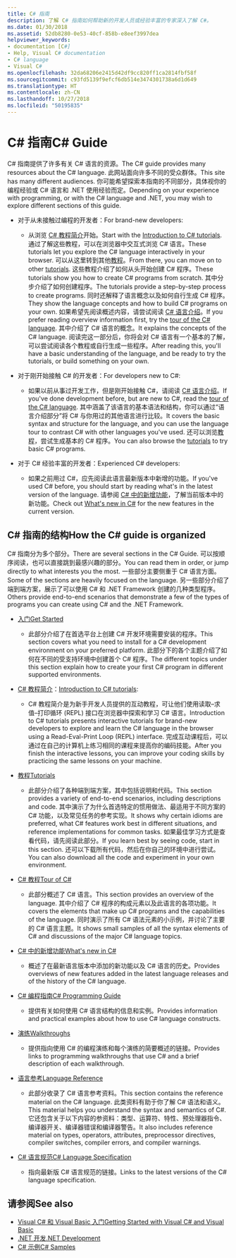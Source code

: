 ```yaml
---
title: C# 指南
description: 了解 C# 指南如何帮助新的开发人员或经验丰富的专家深入了解 C#。
ms.date: 01/30/2018
ms.assetid: 52db8280-0e53-40cf-858b-e8eef3997dea
helpviewer_keywords:
- documentation [C#]
- Help, Visual C# documentation
- C# language
- Visual C#
ms.openlocfilehash: 32da68206e2415d42df9cc820ff1ca2814fbf58f
ms.sourcegitcommit: c93fd5139f9efcf6db514e3474301738a6d1d649
ms.translationtype: HT
ms.contentlocale: zh-CN
ms.lasthandoff: 10/27/2018
ms.locfileid: "50195835"
---
```

# <a name="c-guide"></a><span data-ttu-id="ec11f-103">C# 指南</span><span class="sxs-lookup"><span data-stu-id="ec11f-103">C# Guide</span></span>

<span data-ttu-id="ec11f-104">C# 指南提供了许多有关 C# 语言的资源。</span><span class="sxs-lookup"><span data-stu-id="ec11f-104">The C# guide provides many resources about the C# language.</span></span> <span data-ttu-id="ec11f-105">此网站面向许多不同的受众群体。</span><span class="sxs-lookup"><span data-stu-id="ec11f-105">This site has many different audiences.</span></span> <span data-ttu-id="ec11f-106">你可能希望探索本指南的不同部分，具体视你的编程经验或 C# 语言和 .NET 使用经验而定。</span><span class="sxs-lookup"><span data-stu-id="ec11f-106">Depending on your experience with programming, or with the C# language and .NET, you may wish to explore different sections of this guide.</span></span>

* <span data-ttu-id="ec11f-107">对于从未接触过编程的开发者：</span><span class="sxs-lookup"><span data-stu-id="ec11f-107">For brand-new developers:</span></span>
  * <span data-ttu-id="ec11f-108">从浏览 [C# 教程简介](tutorials/intro-to-csharp/index.md)开始。</span><span class="sxs-lookup"><span data-stu-id="ec11f-108">Start with the [Introduction to C# tutorials](tutorials/intro-to-csharp/index.md).</span></span> <span data-ttu-id="ec11f-109">通过了解这些教程，可以在浏览器中交互式浏览 C# 语言。</span><span class="sxs-lookup"><span data-stu-id="ec11f-109">These tutorials let you explore the C# language interactively in your browser.</span></span> <span data-ttu-id="ec11f-110">可以从这里转到其他[教程](tutorials/index.md)。</span><span class="sxs-lookup"><span data-stu-id="ec11f-110">From there, you can move on to other [tutorials](tutorials/index.md).</span></span> <span data-ttu-id="ec11f-111">这些教程介绍了如何从头开始创建 C# 程序。</span><span class="sxs-lookup"><span data-stu-id="ec11f-111">These tutorials show you how to create C# programs from scratch.</span></span> <span data-ttu-id="ec11f-112">其中分步介绍了如何创建程序。</span><span class="sxs-lookup"><span data-stu-id="ec11f-112">The tutorials provide a step-by-step process to create programs.</span></span> <span data-ttu-id="ec11f-113">同时还解释了语言概念以及如何自行生成 C# 程序。</span><span class="sxs-lookup"><span data-stu-id="ec11f-113">They show the language concepts and how to build C# programs on your own.</span></span> <span data-ttu-id="ec11f-114">如果希望先阅读概述内容，请尝试阅读 [C# 语言介绍](tour-of-csharp/index.md)。</span><span class="sxs-lookup"><span data-stu-id="ec11f-114">If you prefer reading overview information first, try the [tour of the C# language](tour-of-csharp/index.md).</span></span> <span data-ttu-id="ec11f-115">其中介绍了 C# 语言的概念。</span><span class="sxs-lookup"><span data-stu-id="ec11f-115">It explains the concepts of the C# language.</span></span> <span data-ttu-id="ec11f-116">阅读完这一部分后，你将会对 C# 语言有一个基本的了解，可以尝试阅读各个教程或自行生成一些程序。</span><span class="sxs-lookup"><span data-stu-id="ec11f-116">After reading this, you'll have a basic understanding of the language, and be ready to try the tutorials, or build something on your own.</span></span>

* <span data-ttu-id="ec11f-117">对于刚开始接触 C# 的开发者：</span><span class="sxs-lookup"><span data-stu-id="ec11f-117">For developers new to C#:</span></span>
  * <span data-ttu-id="ec11f-118">如果以前从事过开发工作，但是刚开始接触 C#，请阅读 [C# 语言介绍](tour-of-csharp/index.md)。</span><span class="sxs-lookup"><span data-stu-id="ec11f-118">If you've done development before, but are new to C#, read the [tour of the C# language](tour-of-csharp/index.md).</span></span> <span data-ttu-id="ec11f-119">其中涵盖了该语言的基本语法和结构，你可以通过“语言介绍部分”将 C# 与你用过的其他语言进行比较。</span><span class="sxs-lookup"><span data-stu-id="ec11f-119">It covers the basic syntax and structure for the language, and you can use the language tour to contrast C# with other languages you've used.</span></span> <span data-ttu-id="ec11f-120">还可以浏览[教程](tutorials/index.md)，尝试生成基本的 C# 程序。</span><span class="sxs-lookup"><span data-stu-id="ec11f-120">You can also browse the [tutorials](tutorials/index.md) to try basic C# programs.</span></span>

* <span data-ttu-id="ec11f-121">对于 C# 经验丰富的开发者：</span><span class="sxs-lookup"><span data-stu-id="ec11f-121">Experienced C# developers:</span></span>
  * <span data-ttu-id="ec11f-122">如果之前用过 C#，应先阅读此语言最新版本中新增的功能。</span><span class="sxs-lookup"><span data-stu-id="ec11f-122">If you've used C# before, you should start by reading what's in the latest version of the language.</span></span> <span data-ttu-id="ec11f-123">请参阅 [C# 中的新增功能](whats-new/index.md)，了解当前版本中的新功能。</span><span class="sxs-lookup"><span data-stu-id="ec11f-123">Check out [What's new in C#](whats-new/index.md) for the new features in the current version.</span></span>

## <a name="how-the-c-guide-is-organized"></a><span data-ttu-id="ec11f-124">C# 指南的结构</span><span class="sxs-lookup"><span data-stu-id="ec11f-124">How the C# guide is organized</span></span>

<span data-ttu-id="ec11f-125">C# 指南分为多个部分。</span><span class="sxs-lookup"><span data-stu-id="ec11f-125">There are several sections in the C# Guide.</span></span> <span data-ttu-id="ec11f-126">可以按顺序阅读，也可以直接跳到最感兴趣的部分。</span><span class="sxs-lookup"><span data-stu-id="ec11f-126">You can read them in order, or jump directly to what interests you the most.</span></span> <span data-ttu-id="ec11f-127">一些部分主要侧重于 C# 语言方面。</span><span class="sxs-lookup"><span data-stu-id="ec11f-127">Some of the sections are heavily focused on the language.</span></span> <span data-ttu-id="ec11f-128">另一些部分介绍了端到端方案，展示了可以使用 C# 和 .NET Framework 创建的几种类型程序。</span><span class="sxs-lookup"><span data-stu-id="ec11f-128">Others provide end-to-end scenarios that demonstrate a few of the types of programs you can create using C# and the .NET Framework.</span></span>

* [<span data-ttu-id="ec11f-129">入门</span><span class="sxs-lookup"><span data-stu-id="ec11f-129">Get Started</span></span>](getting-started/index.md)
  * <span data-ttu-id="ec11f-130">此部分介绍了在首选平台上创建 C# 开发环境需要安装的程序。</span><span class="sxs-lookup"><span data-stu-id="ec11f-130">This section covers what you need to install for a C# development environment on your preferred platform.</span></span> <span data-ttu-id="ec11f-131">此部分下的各个主题介绍了如何在不同的受支持环境中创建首个 C# 程序。</span><span class="sxs-lookup"><span data-stu-id="ec11f-131">The different topics under this section explain how to create your first C# program in different supported environments.</span></span>

* <span data-ttu-id="ec11f-132">[C# 教程简介](tutorials/intro-to-csharp/index.md)：</span><span class="sxs-lookup"><span data-stu-id="ec11f-132">[Introduction to C# tutorials](tutorials/intro-to-csharp/index.md):</span></span>
  * <span data-ttu-id="ec11f-133">C# 教程简介是为新手开发人员提供的互动教程，可让他们使用读取–求值–打印循环 (REPL) 接口在浏览器中探索和学习 C# 语言。</span><span class="sxs-lookup"><span data-stu-id="ec11f-133">Introduction to C# tutorials presents interactive tutorials for brand-new developers to explore and learn the C# language in the browser using a Read-Eval-Print Loop (REPL) interface.</span></span> <span data-ttu-id="ec11f-134">完成互动课程后，可以通过在自己的计算机上练习相同的课程来提高你的编码技能。</span><span class="sxs-lookup"><span data-stu-id="ec11f-134">After you finish the interactive lessons, you can improve your coding skills by practicing the same lessons on your machine.</span></span>

* [<span data-ttu-id="ec11f-135">教程</span><span class="sxs-lookup"><span data-stu-id="ec11f-135">Tutorials</span></span>](tutorials/index.md)
  * <span data-ttu-id="ec11f-136">此部分介绍了各种端到端方案，其中包括说明和代码。</span><span class="sxs-lookup"><span data-stu-id="ec11f-136">This section provides a variety of end-to-end scenarios, including descriptions and code.</span></span> <span data-ttu-id="ec11f-137">其中演示了为什么首选特定的惯用做法、最适用于不同方案的 C# 功能，以及常见任务的参考实现。</span><span class="sxs-lookup"><span data-stu-id="ec11f-137">It shows why certain idioms are preferred, what C# features work best in different situations, and reference implementations for common tasks.</span></span> <span data-ttu-id="ec11f-138">如果最佳学习方式是查看代码，请先阅读此部分。</span><span class="sxs-lookup"><span data-stu-id="ec11f-138">If you learn best by seeing code, start in this section.</span></span> <span data-ttu-id="ec11f-139">还可以下载所有代码，然后在你自己的环境中进行尝试。</span><span class="sxs-lookup"><span data-stu-id="ec11f-139">You can also download all the code and experiment in your own environment.</span></span>

* [<span data-ttu-id="ec11f-140">C# 教程</span><span class="sxs-lookup"><span data-stu-id="ec11f-140">Tour of C#</span></span>](tour-of-csharp/index.md)
  * <span data-ttu-id="ec11f-141">此部分概述了 C# 语言。</span><span class="sxs-lookup"><span data-stu-id="ec11f-141">This section provides an overview of the language.</span></span> <span data-ttu-id="ec11f-142">其中介绍了 C# 程序的构成元素以及此语言的各项功能。</span><span class="sxs-lookup"><span data-stu-id="ec11f-142">It covers the elements that make up C# programs and the capabilities of the language.</span></span> <span data-ttu-id="ec11f-143">同时演示了所有 C# 语法元素的小示例，并讨论了主要的 C# 语言主题。</span><span class="sxs-lookup"><span data-stu-id="ec11f-143">It shows small samples of all the syntax elements of C# and discussions of the major C# language topics.</span></span>

* [<span data-ttu-id="ec11f-144">C# 中的新增功能</span><span class="sxs-lookup"><span data-stu-id="ec11f-144">What's new in C#</span></span>](whats-new/index.md)
  * <span data-ttu-id="ec11f-145">概述了在最新语言版本中添加的新功能以及 C# 语言的历史。</span><span class="sxs-lookup"><span data-stu-id="ec11f-145">Provides overviews of new features added in the latest language releases and of the history of the C# language.</span></span>

<!--
* [.NET Compiler Platform SDK](roslyn-sdk/index.md)
  * The .NET Compiler Platform SDK enables you to write components that analyze code, and suggest or make improvements to that code. In this section, you'll learn how the APIs are organized, and how you can create code that enables rules and practices for your team. You'll also see samples, end-to-end scenarios, and links to other libraries with more examples using these APIs.
-->

* [<span data-ttu-id="ec11f-146">C# 编程指南</span><span class="sxs-lookup"><span data-stu-id="ec11f-146">C# Programming Guide</span></span>](../csharp/programming-guide/index.md)
  * <span data-ttu-id="ec11f-147">提供有关如何使用 C# 语言结构的信息和实例。</span><span class="sxs-lookup"><span data-stu-id="ec11f-147">Provides information and practical examples about how to use C# language constructs.</span></span>

* [<span data-ttu-id="ec11f-148">演练</span><span class="sxs-lookup"><span data-stu-id="ec11f-148">Walkthroughs</span></span>](../csharp/walkthroughs.md)
  * <span data-ttu-id="ec11f-149">提供指向使用 C# 的编程演练和每个演练的简要概述的链接。</span><span class="sxs-lookup"><span data-stu-id="ec11f-149">Provides links to programming walkthroughs that use C# and a brief description of each walkthrough.</span></span>

* [<span data-ttu-id="ec11f-150">语言参考</span><span class="sxs-lookup"><span data-stu-id="ec11f-150">Language Reference</span></span>](language-reference/index.md)
  * <span data-ttu-id="ec11f-151">此部分收录了 C# 语言参考资料。</span><span class="sxs-lookup"><span data-stu-id="ec11f-151">This section contains the reference material on the C# language.</span></span> <span data-ttu-id="ec11f-152">此类资料有助于你了解 C# 语法和语义。</span><span class="sxs-lookup"><span data-stu-id="ec11f-152">This material helps you understand the syntax and semantics of C#.</span></span> <span data-ttu-id="ec11f-153">它还包含关于以下内容的参资料：类型、运算符、特性、预处理器指令、编译器开关、编译器错误和编译器警告。</span><span class="sxs-lookup"><span data-stu-id="ec11f-153">It also includes reference material on types, operators, attributes, preprocessor directives, compiler switches, compiler errors, and compiler warnings.</span></span>

* [<span data-ttu-id="ec11f-154">C# 语言规范</span><span class="sxs-lookup"><span data-stu-id="ec11f-154">C# Language Specification</span></span>](../csharp/language-reference/language-specification/index.md)
  * <span data-ttu-id="ec11f-155">指向最新版 C# 语言规范的链接。</span><span class="sxs-lookup"><span data-stu-id="ec11f-155">Links to the latest versions of the C# language specification.</span></span>

## <a name="see-also"></a><span data-ttu-id="ec11f-156">请参阅</span><span class="sxs-lookup"><span data-stu-id="ec11f-156">See also</span></span>

* [<span data-ttu-id="ec11f-157">Visual C# 和 Visual Basic 入门</span><span class="sxs-lookup"><span data-stu-id="ec11f-157">Getting Started with Visual C# and Visual Basic</span></span>](/visualstudio/ide/getting-started-with-visual-csharp-and-visual-basic)  
* [<span data-ttu-id="ec11f-158">.NET 开发</span><span class="sxs-lookup"><span data-stu-id="ec11f-158">.NET Development</span></span>](https://msdn.microsoft.com/library/ff361664)  
* [<span data-ttu-id="ec11f-159">C# 示例</span><span class="sxs-lookup"><span data-stu-id="ec11f-159">C# Samples</span></span>](https://code.msdn.microsoft.com/site/search?f%5B0%5D.Type=ProgrammingLanguage&f%5B0%5D.Value=C%23&f%5B0%5D.Text=C%23)  
